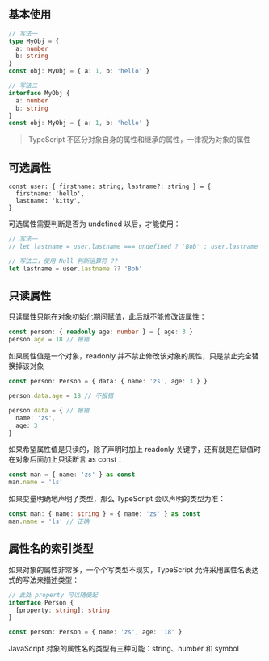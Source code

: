 ## 基本使用

```ts
// 写法一
type MyObj = {
  a: number
  b: string
}
const obj: MyObj = { a: 1, b: 'hello' }

// 写法二
interface MyObj {
  a: number
  b: string
}
const obj: MyObj = { a: 1, b: 'hello' }
```

> TypeScript 不区分对象自身的属性和继承的属性，一律视为对象的属性

## 可选属性

```TS
const user: { firstname: string; lastname?: string } = {
  firstname: 'hello',
  lastname: 'kitty',
}
```

可选属性需要判断是否为 undefined 以后，才能使用：
```ts
// 写法一
// let lastname = user.lastname === undefined ? 'Bob' : user.lastname

// 写法二，使用 Null 判断运算符 ??
let lastname = user.lastname ?? 'Bob'
```

## 只读属性

只读属性只能在对象初始化期间赋值，此后就不能修改该属性：
```ts
const person: { readonly age: number } = { age: 3 }
person.age = 18 // 报错
```

如果属性值是一个对象，readonly 并不禁止修改该对象的属性，只是禁止完全替换掉该对象
```ts
const person: Person = { data: { name: 'zs', age: 3 } }

person.data.age = 18 // 不报错

person.data = { // 报错
  name: 'zs',
  age: 3
}
```

如果希望属性值是只读的，除了声明时加上 readonly 关键字，还有就是在赋值时在对象后面加上只读断言 as const：
```ts
const man = { name: 'zs' } as const
man.name = 'ls'
```
如果变量明确地声明了类型，那么 TypeScript 会以声明的类型为准：
```ts
const man: { name: string } = { name: 'zs' } as const
man.name = 'ls' // 正确
```

## 属性名的索引类型

如果对象的属性非常多，一个个写类型不现实，TypeScript 允许采用属性名表达式的写法来描述类型：
```ts
// 此处 property 可以随便起
interface Person {
  [property: string]: string
}

const person: Person = { name: 'zs', age: '18' }
```

JavaScript 对象的属性名的类型有三种可能：string、number 和 symbol